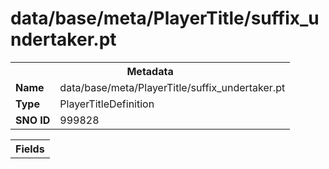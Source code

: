 <h1>data/base/meta/PlayerTitle/suffix_undertaker.pt</h1><table><tr><th colspan="100%">Metadata</th></tr><tr><td><b>Name</b></td><td>data/base/meta/PlayerTitle/suffix_undertaker.pt</td></tr><tr><td><b>Type</b></td><td>PlayerTitleDefinition</td></tr><tr><td><b>SNO ID</b></td><td>999828</td></tr></table>

<table><tr><th colspan="100%">Fields</th></tr></table>

